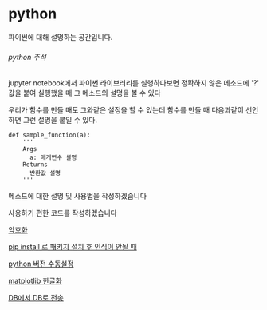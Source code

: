 # python
파이썬에 대해 설명하는 공간입니다.

###### python 주석

jupyter notebook에서 파이썬 라이브러리를 실행하다보면 정확하지 않은 메소드에 '?' 값을 붙여 실행했을 때 그 메소드의 설명을 볼 수 있다

우리가 함수를 만들 때도 그와같은 설정을 할 수 있는데 함수를 만들 때 다음과같이 선언하면 그런 설명을 붙일 수 있다.

    def sample_function(a):
        '''
        Args
          a: 매개변수 설명
        Returns
          반환값 설명
        '''

메소드에 대한 설명 및 사용법을 작성하겠습니다

사용하기 편한 코드를 작성하겠습니다


[암호화](https://github.com/bigstones/python/blob/master/%5B99%5D%EB%82%B4%EB%B6%80_pycryptodome.py)

[pip install 로 패키지 설치 후 인식이 안될 때](https://github.com/bigstones/python/blob/master/module%20%EC%9D%B8%EC%8B%9D%EC%9D%B4%20%EC%95%88%EB%90%A0%20%EB%95%8C)

[python 버전 수동설정](https://github.com/bigstones/python/blob/master/python%20%EB%B2%84%EC%A0%84%20%EC%98%A4%EB%A5%98%20%EB%82%AC%EC%9D%84%20%EB%95%8C)

[matplotlib 한글화](https://github.com/bigstones/python/blob/master/Matplotlib%20%ED%95%9C%EA%B8%80%ED%99%94.ipynb)

[DB에서 DB로 전송](https://github.com/bigstones/python/blob/master/db_to_db.py)
